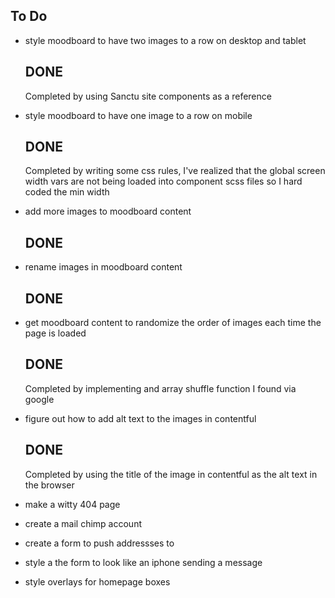 ## To Do
- style moodboard to have two images to a row on desktop and tablet
  ## DONE
    Completed by using Sanctu site components as a reference
- style moodboard to have one image to a row on mobile
  ## DONE
    Completed by writing some css rules, I've realized that the global screen width vars are not being loaded into component scss files so I hard coded the min width

- add more images to moodboard content
  ## DONE

- rename images in moodboard content
  ## DONE

- get moodboard content to randomize the order of images each time the page is loaded
  ## DONE
    Completed by implementing and array shuffle function I found via google

- figure out how to add alt text to the images in contentful
  ## DONE
    Completed by using the title of the image in contentful as the alt text in the browser

- make a witty 404 page
- create a mail chimp account
- create a form to push addressses to
- style a the form to look like an iphone sending a message
- style overlays for homepage boxes
